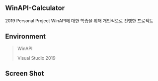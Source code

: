 <h2>WinAPI-Calculator</h2>
2019 Personal Project  
WinAPI에 대한 학습을 위해 개인적으로 진행한 프로젝트

<h2>Environment</h2>

>WinAPI
>
>Visual Studio 2019

<h2>Screen Shot</h2>
